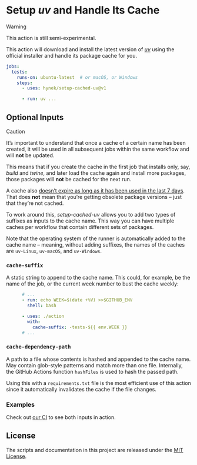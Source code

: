# Setup *uv* and Handle Its Cache

> [!WARNING]
> This action is still semi-experimental.

This action will download and install the latest version of [*uv*](https://github.com/astral-sh/uv) using the official installer and handle its package cache for you.

```yaml
jobs:
  tests:
    runs-on: ubuntu-latest  # or macOS, or Windows
    steps:
      - uses: hynek/setup-cached-uv@v1

      - run: uv ...
```


## Optional Inputs

> [!CAUTION]
> It’s important to understand that once a cache of a certain name has been created, it will be used in all subsequent jobs within the same workflow and will **not** be updated.
>
> This means that if you create the cache in the first job that installs only, say, *build* and *twine*, and later load the cache again and install more packages, those packages will **not** be cached for the next run.
>
> A cache also [doesn’t expire as long as it has been used in the last 7 days](https://docs.github.com/en/actions/using-workflows/caching-dependencies-to-speed-up-workflows#usage-limits-and-eviction-policy).
> That does **not** mean that you’re getting obsolete package versions – just that they’re not cached.

To work around this, *setup-cached-uv* allows you to add two types of suffixes as inputs to the cache name.
This way you can have multiple caches per workflow that contain different sets of packages.

Note that the operating system of the runner is automatically added to the cache name – meaning, without adding suffixes, the names of the caches are `uv-Linux`, `uv-macOS`, and `uv-Windows`.


### `cache-suffix`

A static string to append to the cache name.
This could, for example, be the name of the job, or the current week number to bust the cache weekly:

```yaml
      # ...
      - run: echo WEEK=$(date +%V) >>$GITHUB_ENV
        shell: bash

      - uses: ./action
        with:
          cache-suffix: -tests-${{ env.WEEK }}
      # ...
```


### `cache-dependency-path`

A path to a file whose contents is hashed and appended to the cache name.
May contain glob-style patterns and match more than one file.
Internally, the GitHub Actions function `hashFiles` is used to hash the passed path.

Using this with a `requirements.txt` file is the most efficient use of this action since it automatically invalidates the cache if the file changes.


### Examples

Check out [our CI](.github/workflows/ci.yml) to see both inputs in action.


## License

The scripts and documentation in this project are released under the [MIT License](LICENSE).

